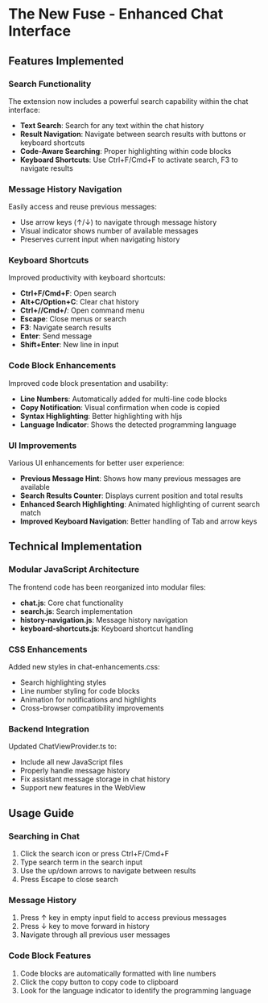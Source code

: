 # The New Fuse - Enhanced Chat Interface

## Features Implemented

### Search Functionality
The extension now includes a powerful search capability within the chat interface:
- **Text Search**: Search for any text within the chat history
- **Result Navigation**: Navigate between search results with buttons or keyboard shortcuts
- **Code-Aware Searching**: Proper highlighting within code blocks
- **Keyboard Shortcuts**: Use Ctrl+F/Cmd+F to activate search, F3 to navigate results

### Message History Navigation
Easily access and reuse previous messages:
- Use arrow keys (↑/↓) to navigate through message history
- Visual indicator shows number of available messages
- Preserves current input when navigating history

### Keyboard Shortcuts
Improved productivity with keyboard shortcuts:
- **Ctrl+F/Cmd+F**: Open search
- **Alt+C/Option+C**: Clear chat history
- **Ctrl+//Cmd+/**: Open command menu
- **Escape**: Close menus or search
- **F3**: Navigate search results
- **Enter**: Send message
- **Shift+Enter**: New line in input

### Code Block Enhancements
Improved code block presentation and usability:
- **Line Numbers**: Automatically added for multi-line code blocks
- **Copy Notification**: Visual confirmation when code is copied
- **Syntax Highlighting**: Better highlighting with hljs
- **Language Indicator**: Shows the detected programming language

### UI Improvements
Various UI enhancements for better user experience:
- **Previous Message Hint**: Shows how many previous messages are available
- **Search Results Counter**: Displays current position and total results
- **Enhanced Search Highlighting**: Animated highlighting of current search match
- **Improved Keyboard Navigation**: Better handling of Tab and arrow keys

## Technical Implementation

### Modular JavaScript Architecture
The frontend code has been reorganized into modular files:
- **chat.js**: Core chat functionality
- **search.js**: Search implementation
- **history-navigation.js**: Message history navigation
- **keyboard-shortcuts.js**: Keyboard shortcut handling

### CSS Enhancements
Added new styles in chat-enhancements.css:
- Search highlighting styles
- Line number styling for code blocks
- Animation for notifications and highlights
- Cross-browser compatibility improvements

### Backend Integration
Updated ChatViewProvider.ts to:
- Include all new JavaScript files
- Properly handle message history
- Fix assistant message storage in chat history
- Support new features in the WebView

## Usage Guide

### Searching in Chat
1. Click the search icon or press Ctrl+F/Cmd+F
2. Type search term in the search input
3. Use the up/down arrows to navigate between results
4. Press Escape to close search

### Message History
1. Press ↑ key in empty input field to access previous messages
2. Press ↓ key to move forward in history
3. Navigate through all previous user messages

### Code Block Features
1. Code blocks are automatically formatted with line numbers
2. Click the copy button to copy code to clipboard
3. Look for the language indicator to identify the programming language
